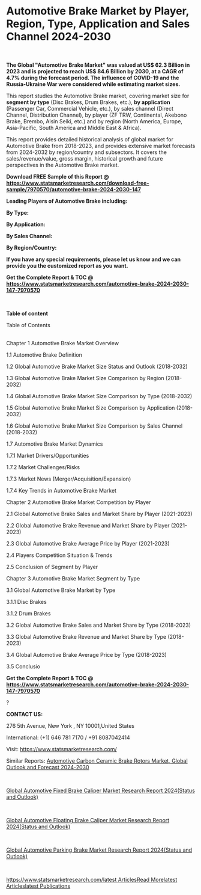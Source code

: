<h1>Automotive Brake Market by Player, Region, Type, Application and Sales Channel 2024-2030</h1><br/><p><strong>The Global "Automotive Brake Market" was valued at US$ 62.3 Billion in 2023 and is projected to reach US$ 84.6 Billion by 2030, at a <strong>CAGR</strong> of 4.7% during the forecast period. The influence of COVID-19 and the Russia-Ukraine War were considered while estimating market sizes.</strong></p>
 
 
 
 <p>This report studies the Automotive Brake market, covering market size for <strong>segment by type</strong> (Disc Brakes, Drum Brakes, etc.), <strong>by application</strong> (Passenger Car, Commercial Vehicle, etc.), by sales channel (Direct Channel, Distribution Channel), by player (ZF TRW, Continental, Akebono Brake, Brembo, Aisin Seiki, etc.) and by region (North America, Europe, Asia-Pacific, South America and Middle East & Africa).</p>
 
 
 
 <p>This report provides detailed historical analysis of global market for Automotive Brake from 2018-2023, and provides extensive market forecasts from 2024-2032 by region/country and subsectors. It covers the sales/revenue/value, gross margin, historical growth and future perspectives in the Automotive Brake market.</p>
 
 
 
 <p><strong>Download FREE Sample of this Report @ <a href="https://www.statsmarketresearch.com/download-free-sample/7970570/automotive-brake-2024-2030-147">https://www.statsmarketresearch.com/download-free-sample/7970570/automotive-brake-2024-2030-147</a></strong></p>
 
 
 
 <p><strong>Leading Players of Automotive Brake including:</strong></p>
 
 
 
 <p><strong>By Type:</strong></p>
 
 
 
 <p><strong><strong>By Application</strong>:</strong></p>
 
 
 
 <p><strong>By Sales Channel:</strong></p>
 
 
 
 <p><strong>By Region/Country:</strong></p>
 
 
 
 <p><strong>If you have any special requirements, please let us know and we can provide you the customized report as you want.</strong></p>
 
 
 
 <div><b>Get the Complete Report & TOC @ <a href="https://www.statsmarketresearch.com/automotive-brake-2024-2030-147-7970570">https://www.statsmarketresearch.com/automotive-brake-2024-2030-147-7970570</a></b></div>
 
 
 
 <p><br />
 
 <b>Table of content</b></p>
 
 
 
 <p>Table of Contents<br />
 
 <br />
 
 Chapter 1 Automotive Brake Market Overview<br />
 
 1.1 Automotive Brake Definition<br />
 
 1.2 Global Automotive Brake Market Size Status and Outlook (2018-2032)<br />
 
 1.3 Global Automotive Brake Market Size Comparison by Region (2018-2032)<br />
 
 1.4 Global Automotive Brake Market Size Comparison by Type (2018-2032)<br />
 
 1.5 Global Automotive Brake Market Size Comparison by Application (2018-2032)<br />
 
 1.6 Global Automotive Brake Market Size Comparison by Sales Channel (2018-2032)<br />
 
 1.7 Automotive Brake Market Dynamics<br />
 
 1.7.1 Market Drivers/Opportunities<br />
 
 1.7.2 Market Challenges/Risks<br />
 
 1.7.3 Market News (Merger/Acquisition/Expansion)<br />
 
 1.7.4 Key Trends in Automotive Brake Market<br />
 
 Chapter 2 Automotive Brake Market Competition by Player<br />
 
 2.1 Global Automotive Brake Sales and Market Share by Player (2021-2023)<br />
 
 2.2 Global Automotive Brake Revenue and Market Share by Player (2021-2023)<br />
 
 2.3 Global Automotive Brake Average Price by Player (2021-2023)<br />
 
 2.4 Players Competition Situation & Trends<br />
 
 2.5 Conclusion of Segment by Player<br />
 
 Chapter 3 Automotive Brake Market Segment by Type<br />
 
 3.1 Global Automotive Brake Market by Type<br />
 
 3.1.1 Disc Brakes<br />
 
 3.1.2 Drum Brakes<br />
 
 3.2 Global Automotive Brake Sales and Market Share by Type (2018-2023)<br />
 
 3.3 Global Automotive Brake Revenue and Market Share by Type (2018-2023)<br />
 
 3.4 Global Automotive Brake Average Price by Type (2018-2023)<br />
 
 3.5 Conclusio</p>
 
 
 
 <div><b>Get the Complete Report & TOC @ <a href="https://www.statsmarketresearch.com/automotive-brake-2024-2030-147-7970570">https://www.statsmarketresearch.com/automotive-brake-2024-2030-147-7970570</a></b></div>
 
 
 
 <p>? </p>
 
 
 
 <p><b>CONTACT US:</b><br />
 
 276 5th Avenue, New York , NY 10001,United States<br />
 
 International: (+1) 646 781 7170 / +91 8087042414<br />
 
 Visit: <a href="https://www.statsmarketresearch.com/">https://www.statsmarketresearch.com/</a><br />
 
 Similar Reports: <a href="https://www.statsmarketresearch.com/automotive-brake-2024-2030-147-7970570">Automotive Carbon Ceramic Brake Rotors Market, Global Outlook and Forecast 2024-2030</a><br />
 
 <br />
 
 <a href="https://www.statsmarketresearch.com/automotive-brake-2024-2030-147-7970570">Global Automotive Fixed Brake Caliper Market Research Report 2024(Status and Outlook)</a><br />
 
 <br />
 
 <a href="https://www.statsmarketresearch.com/automotive-brake-2024-2030-147-7970570">Global Automotive Floating Brake Caliper Market Research Report 2024(Status and Outlook)</a><br />
 
 <br />
 
 <a href="https://www.statsmarketresearch.com/automotive-brake-2024-2030-147-7970570">Global Automotive Parking Brake Market Research Report 2024(Status and Outlook)</a><br />
 
 <br />
 
 <a href="https://gyeongbokgung.com">https://www.statsmarketresearch.com/</a><a href="https://hallyeomaritime.com">latest Articles</a><a href="https://jingwansa.com">Read More</a><a href="https://nguoiviet.jp/">latest Articles</a><a href="https://www.intelmarketresearch.com/">latest Publications</a></p>
